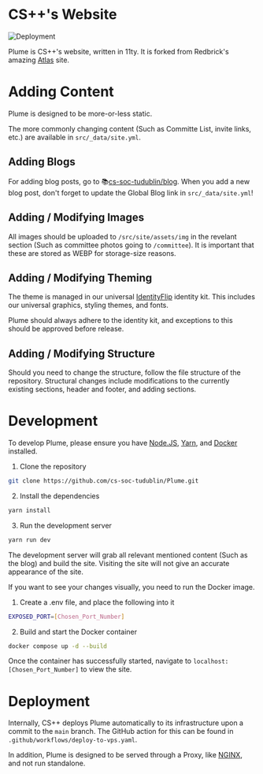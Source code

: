 # CS++'s Website
![Deployment](https://img.shields.io/github/actions/workflow/status/cs-soc-tudublin/plume/deploy-to-vps.yaml)

Plume is CS++'s website, written in 11ty.
It is forked from Redbrick's amazing [Atlas](https://github.com/redbrick/atlas) site.

# Adding Content
Plume is designed to be more-or-less static.

The more commonly changing content (Such as Committe List, invite links, etc.) are available in `src/_data/site.yml`.

## Adding Blogs
For adding blog posts, go to 📚[cs-soc-tudublin/blog](https://github.com/cs-soc-tudublin/blog). When you add a new blog post, don't forget to update the Global Blog link in `src/_data/site.yml`!

## Adding / Modifying Images
All images should be uploaded to `/src/site/assets/img` in the revelant section (Such as committee photos going to `/committee`). It is important that these are stored as WEBP for storage-size reasons.

## Adding / Modifying Theming
The theme is managed in our universal [IdentityFlip](https://github.com/cs-soc-tudublin/IdentityFlip) identity kit.
This includes our universal graphics, styling themes, and fonts.

Plume should always adhere to the identity kit, and exceptions to this should be approved before release.

## Adding / Modifying Structure
Should you need to change the structure, follow the file structure of the repository. Structural changes include modifications to the currently existing sections, header and footer, and adding sections.

# Development
To develop Plume, please ensure you have [Node.JS](https://nodejs.org/), [Yarn](https://yarnpkg.com/), and [Docker](https://www.docker.com/) installed.

1. Clone the repository
```bash
git clone https://github.com/cs-soc-tudublin/Plume.git
```

2. Install the dependencies
```bash
yarn install
```

3. Run the development server
```bash
yarn run dev
```

The development server will grab all relevant mentioned content (Such as the blog) and build the site. Visiting the site will not give an accurate appearance of the site.

If you want to see your changes visually, you need to run the Docker image.

1. Create a .env file, and place the following into it
```bash
EXPOSED_PORT=[Chosen_Port_Number]
```

2. Build and start the Docker container
```bash
docker compose up -d --build
```

Once the container has successfully started, navigate to `localhost:[Chosen_Port_Number]` to view the site.

# Deployment
Internally, CS++ deploys Plume automatically to its infrastructure upon a commit to the `main` branch. The GitHub action for this can be found in `.github/workflows/deploy-to-vps.yaml`.

In addition, Plume is designed to be served through a Proxy, like [NGINX](https://nginx.org/), and not run standalone.

